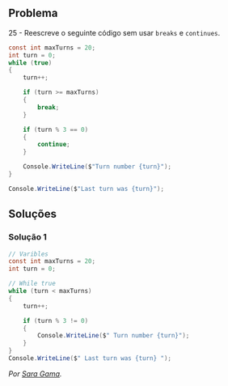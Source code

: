   
## Problema

25 - Reescreve o seguinte código sem usar `breaks` e `continues`.

```cs
const int maxTurns = 20;
int turn = 0;
while (true)
{
    turn++;

    if (turn >= maxTurns)
    {
        break;
    }

    if (turn % 3 == 0)
    {
        continue;
    }

    Console.WriteLine($"Turn number {turn}");
}

Console.WriteLine($"Last turn was {turn}");
```

## Soluções

### Solução 1

```cs
// Varibles
const int maxTurns = 20;
int turn = 0;

// While true 
while (turn < maxTurns)
{
	turn++;

	if (turn % 3 != 0)
	{
		Console.WriteLine($" Turn number {turn}");
	}
}
Console.WriteLine($" Last turn was {turn} ");
```

*Por [Sara Gama](https://github.com/serapinta).*